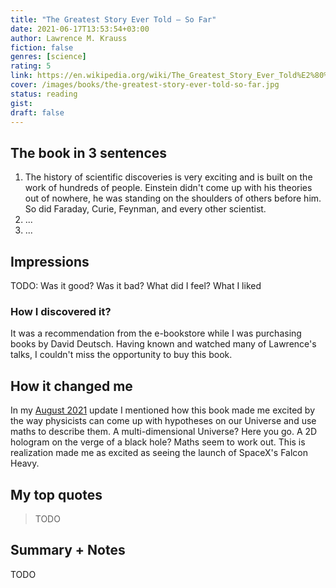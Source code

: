 ```yaml
---
title: "The Greatest Story Ever Told — So Far"
date: 2021-06-17T13:53:54+03:00
author: Lawrence M. Krauss
fiction: false
genres: [science]
rating: 5
link: https://en.wikipedia.org/wiki/The_Greatest_Story_Ever_Told%E2%80%94So_Far
cover: /images/books/the-greatest-story-ever-told-so-far.jpg
status: reading
gist:
draft: false
---
```


## The book in 3 sentences

1. The history of scientific discoveries is very exciting and is built on the work of hundreds of people. Einstein
didn't come up with his theories out of nowhere, he was standing on the shoulders of others before him. So did Faraday,
Curie, Feynman, and every other scientist.
2. ...
3. ...

## Impressions

TODO: Was it good? Was it bad? What did I feel? What I liked

### How I discovered it?

It was a recommendation from the e-bookstore while I was purchasing books by David Deutsch. Having known and watched
many of Lawrence's talks, I couldn't miss the opportunity to buy this book.

## How it changed me

In my [August 2021](https://rtjom.com/blog/2021/08/summary-august-2021/) update I mentioned how this book made me
excited by the way physicists can come up with hypotheses on our Universe and use maths to describe them. A multi-dimensional
Universe? Here you go. A 2D hologram on the verge of a black hole? Maths seem to work out. This is realization made
me as excited as seeing the launch of SpaceX's Falcon Heavy.

## My top quotes

> TODO

## Summary + Notes

TODO
